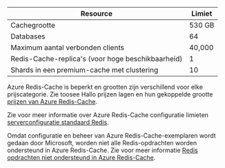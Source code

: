 | Resource | Limiet |
| --- | --- |
| Cachegrootte |530 GB |
| Databases |64 |
| Maximum aantal verbonden clients |40,000 |
| Redis-Cache-replica's (voor hoge beschikbaarheid) |1 |
| Shards in een premium-cache met clustering |10 |

Azure Redis-Cache is beperkt en grootten zijn verschillend voor elke prijscategorie. Zie toosee Hallo prijzen lagen en hun gekoppelde grootte [prijzen van Azure Redis-Cache](https://azure.microsoft.com/pricing/details/cache/).

Zie voor meer informatie over Azure Redis-Cache configuratie limieten [serverconfiguratie standaard Redis](../articles/redis-cache/cache-configure.md#default-redis-server-configuration).

Omdat configuratie en beheer van Azure Redis-Cache-exemplaren wordt gedaan door Microsoft, worden niet alle Redis-opdrachten worden ondersteund in Azure Redis-Cache. Zie voor meer informatie [Redis opdrachten niet ondersteund in Azure Redis-Cache](../articles/redis-cache/cache-configure.md#redis-commands-not-supported-in-azure-redis-cache).

